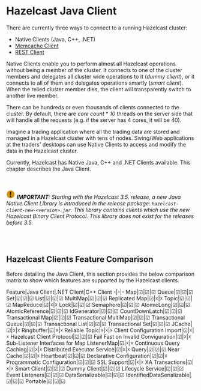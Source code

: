 # Hazelcast Java Client

There are currently three ways to connect to a running Hazelcast cluster:

* Native Clients (Java, C++, .NET)
* [Memcache Client](#memcache-client)
* [REST Client](#rest-client)

Native Clients enable you to perform almost all Hazelcast operations without being a member of the cluster. It connects to one of the cluster members and delegates all cluster wide operations to it (_dummy client_), or it connects to all of them and delegates operations smartly (_smart client_). When the relied cluster member dies, the client will transparently switch to another live member.

There can be hundreds or even thousands of clients connected to the cluster. By default, there are *core count* * *10* threads on the server side that will handle all the requests (e.g. if the server has 4 cores, it will be 40).

Imagine a trading application where all the trading data are stored and managed in a Hazelcast cluster with tens of nodes. Swing/Web applications at the traders' desktops can use Native Clients to access and modify the data in the Hazelcast cluster.

Currently, Hazelcast has Native Java, C++ and .NET Clients available. This chapter describes the Java Client.

<br><br>
![image](images/NoteSmall.jpg) ***IMPORTANT:*** *Starting with the Hazelcast 3.5. release, a new Java Native Client Library is introduced in the release package: `hazelcast-client-new-<version>.jar`. This library contains clients which use the new Hazelcast Binary Client Protocol. This library does not exist for the releases before 3.5.*

<br><br>

## Hazelcast Clients Feature Comparison

Before detailing the Java Client, this section provides the below comparison matrix to show which features are supported by the Hazelcast clients.


Feature|Java Client|.NET Client|C++ Client
-|-|-
Map|&#9745;|&#9745;|&#9745;
Queue|&#9745;|&#9745;|&#9745;
Set|&#9745;|&#9745;|&#9745;
List|&#9745;|&#9745;|&#9745;
MultiMap|&#9745;|&#9745;|&#9745;
Replicated Map|&#9745;|&#9747;|&#9747;
Topic|&#9745;|&#9745;|&#9745;
MapReduce|&#9745;|&#9747;|&#9747;
Lock|&#9745;|&#9745;|&#9745;
Semaphore|&#9745;|&#9745;|&#9745;
AtomicLong|&#9745;|&#9745;|&#9745;
AtomicReference|&#9745;|&#9745;|&#9745;
IdGenerator|&#9745;|&#9745;|&#9745;
CountDownLatch|&#9745;|&#9745;|&#9745;
Transactional Map|&#9745;|&#9745;|&#9745;
Transactional MultiMap|&#9745;|&#9745;|&#9745;
Transactional Queue|&#9745;|&#9745;|&#9745;
Transactional List|&#9745;|&#9745;|&#9745;
Transactional Set|&#9745;|&#9745;|&#9745;
JCache|&#9745;|&#9747;|&#9747;
Ringbuffer|&#9745;|&#9747;|&#9747;
Reliable Topic|&#9747;|&#9747;|&#9747;
Client Configuration Import|&#9745;|&#9747;|&#9747;
Hazelcast Client Protocol|&#9745;|&#9745;|&#9745;
Fail Fast on Invalid Conviguration|&#9745;|&#9747;|&#9747;
Sub-Listener Interfaces for Map ListenerMap|&#9745;|&#9747;|&#9747;
Continuous Query Caching|&#9745;|&#9747;|&#9747;
Distributed Executor Service|&#9745;|&#9747;|&#9747;
Query|&#9745;|&#9745;|&#9745;
Near Cache|&#9745;|&#9745;|&#9747;
Heartbeat|&#9745;|&#9745;|&#9745;
Declarative Configuration|&#9745;|&#9745;|&#9747;
Programmatic Configuration|&#9745;|&#9745;|&#9745;
SSL Support|&#9745;|&#9747;|&#9747;
XA Transactions|&#9745;|&#9747;|&#9747;
Smart Client|&#9745;|&#9745;|&#9745;
Dummy Client|&#9745;|&#9745;|&#9745;
Lifecycle Service|&#9745;|&#9745;|&#9745;
Event Listeners|&#9745;|&#9745;|&#9745;
DataSerializable|&#9745;|&#9745;|&#9745;
IdentifiedDataSerializable|&#9745;|&#9745;|&#9745;
Portable|&#9745;|&#9745;|&#9745;



<br><br>